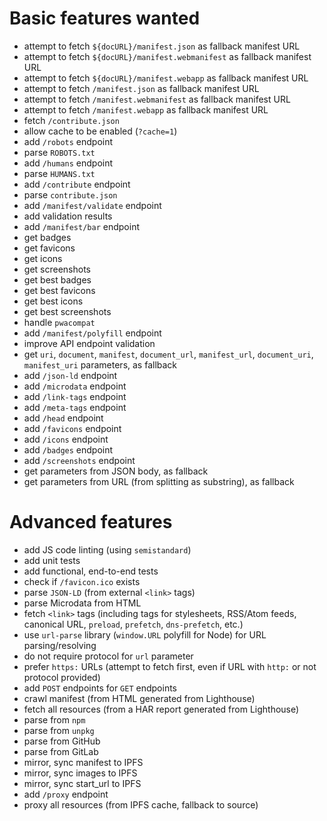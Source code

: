 # Basic features wanted

- attempt to fetch `${docURL}/manifest.json` as fallback manifest URL
- attempt to fetch `${docURL}/manifest.webmanifest` as fallback manifest URL
- attempt to fetch `${docURL}/manifest.webapp` as fallback manifest URL
- attempt to fetch `/manifest.json` as fallback manifest URL
- attempt to fetch `/manifest.webmanifest` as fallback manifest URL
- attempt to fetch `/manifest.webapp` as fallback manifest URL
- fetch `/contribute.json`
- allow cache to be enabled (`?cache=1`)
- add `/robots` endpoint
- parse `ROBOTS.txt`
- add `/humans` endpoint
- parse `HUMANS.txt`
- add `/contribute` endpoint
- parse `contribute.json`
- add `/manifest/validate` endpoint
- add validation results
- add `/manifest/bar` endpoint
- get badges
- get favicons
- get icons
- get screenshots
- get best badges
- get best favicons
- get best icons
- get best screenshots
- handle `pwacompat`
- add `/manifest/polyfill` endpoint
- improve API endpoint validation
- get `uri`, `document`, `manifest`, `document_url`, `manifest_url`, `document_uri`, `manifest_uri` parameters, as fallback
- add `/json-ld` endpoint
- add `/microdata` endpoint
- add `/link-tags` endpoint
- add `/meta-tags` endpoint
- add `/head` endpoint
- add `/favicons` endpoint
- add `/icons` endpoint
- add `/badges` endpoint
- add `/screenshots` endpoint
- get parameters from JSON body, as fallback
- get parameters from URL (from splitting as substring), as fallback


# Advanced features

- add JS code linting (using `semistandard`)
- add unit tests
- add functional, end-to-end tests
- check if `/favicon.ico` exists
- parse `JSON-LD` (from external `<link>` tags)
- parse Microdata from HTML
- fetch `<link>` tags (including tags for stylesheets, RSS/Atom feeds, canonical URL, `preload`, `prefetch`, `dns-prefetch`, etc.)
- use `url-parse` library (`window.URL` polyfill for Node) for URL parsing/resolving
- do not require protocol for `url` parameter
- prefer `https:` URLs (attempt to fetch first, even if URL with `http:` or not protocol provided)
- add `POST` endpoints for `GET` endpoints
- crawl manifest (from HTML generated from Lighthouse)
- fetch all resources (from a HAR report generated from Lighthouse)
- parse from `npm`
- parse from `unpkg`
- parse from GitHub
- parse from GitLab
- mirror, sync manifest to IPFS
- mirror, sync images to IPFS
- mirror, sync start_url to IPFS
- add `/proxy` endpoint
- proxy all resources (from IPFS cache, fallback to source)
